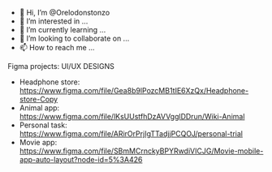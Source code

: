 - 👋 Hi, I’m @Orelodonstonzo
- 👀 I’m interested in ...
- 🌱 I’m currently learning ...
- 💞️ I’m looking to collaborate on ...
- 📫 How to reach me ...

Figma projects: UI/UX DESIGNS
- Headphone store: https://www.figma.com/file/Gea8b9lPozcMB1tIE6XzQx/Headphone-store-Copy
- Animal app: https://www.figma.com/file/lKsUUstfhDzAVVgglDDrun/Wiki-Animal
- Personal task: https://www.figma.com/file/ARirOrPrjIgTTadjjPCQOJ/personal-trial
- Movie app: https://www.figma.com/file/SBmMCrnckyBPYRwdiVICJG/Movie-mobile-app-auto-layout?node-id=5%3A426
<!---
Orelodonstonzo/Orelodonstonzo is a ✨ special ✨ repository because its `README.md` (this file) appears on your GitHub profile.
You can click the Preview link to take a look at your changes.
--->
